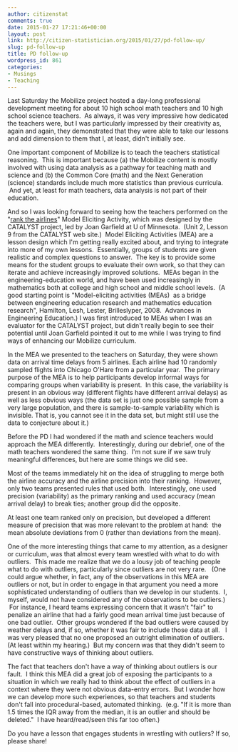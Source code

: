 ```yaml
---
author: citizenstat
comments: true
date: 2015-01-27 17:21:46+00:00
layout: post
link: http://citizen-statistician.org/2015/01/27/pd-follow-up/
slug: pd-follow-up
title: PD follow-up
wordpress_id: 861
categories:
- Musings
- Teaching
---
```


Last Saturday the Mobilize project hosted a day-long professional development meeting for about 10 high school math teachers and 10 high school science teachers.  As always, it was very impressive how dedicated the teachers were, but I was particularly impressed by their creativity as, again and again, they demonstrated that they were able to take our lessons and add dimension to them that I, at least, didn't initially see.

One important component of Mobilize is to teach the teachers statistical reasoning.  This is important because (a) the Mobilize content is mostly involved with using data analysis as a pathway for teaching math and science and (b) the Common Core (math) and the Next Generation (science) standards include much more statistics than previous curricula.  And yet, at least for math teachers, data analysis is not part of their education.

And so I was looking forward to seeing how the teachers performed on the "[rank the airlines](http://www.tc.umn.edu/~catalst/materials.php)" Model Eliciting Activity, which was designed by the CATALYST project, led by Joan Garfield at U of Minnesota.  (Unit 2, Lesson 9 from the CATALYST web site.)  Model Eliciting Activities (MEA) are a lesson design which I'm getting really excited about, and trying to integrate into more of my own lessons.  Essentially, groups of students are given realistic and complex questions to answer.  The key is to provide some means for the student groups to evaluate their own work, so that they can iterate and achieve increasingly improved solutions.  MEAs began in the engineering-education world, and have been used increasingly in mathematics both at college and high school and middle school levels.  (A good starting point is "Model-eliciting activities (MEAs)  as a bridge between engineering education research and mathematics education research", HamiIton, Lesh, Lester, Brilleslyper, 2008.  Advances in Engineering Education.) I was first introduced to MEAs when I was an evaluator for the CATALYST project, but didn't really begin to see their potential until Joan Garfield pointed it out to me while I was trying to find ways of enhancing our Mobilize curriculum.

In the MEA we presented to the teachers on Saturday, they were shown data on arrival time delays from 5 airlines. Each airline had 10 randomly sampled flights into Chicago O'Hare from a particular year.  The primary purpose of the MEA is to help participants develop informal ways for comparing groups when variability is present.  In this case, the variability is present in an obvious way (different flights have different arrival delays) as well as less obvious ways (the data set is just one possible sample from a very large population, and there is sample-to-sample variability which is invisible. That is, you cannot see it in the data set, but might still use the data to conjecture about it.)

Before the PD I had wondered if the math and science teachers would approach the MEA differently.  Interestingly, during our debrief, one of the math teachers wondered the same thing.  I'm not sure if we saw truly meaningful differences, but here are some things we did see.

Most of the teams immediately hit on the idea of struggling to merge both the airline accuracy and the airline precision into their ranking.  However, only two teams presented rules that used both.  Interestingly, one used precision (variability) as the primary ranking and used accuracy (mean arrival delay) to break ties; another group did the opposite.

At least one team ranked only on precision, but developed a different measure of precision that was more relevant to the problem at hand:  the mean absolute deviations from 0 (rather than deviations from the mean).

One of the more interesting things that came to my attention, as a designer or curriculum, was that almost every team wrestled with what to do with outliers.  This made me realize that we do a lousy job of teaching people what to do with outliers, particularly since outliers are not very rare.   (One could argue whether, in fact, any of the observations in this MEA are outliers or not, but in order to engage in that argument you need a more sophisticated understanding of outliers than we develop in our students.  I, myself, would not have considered any of the observations to be outliers.)  For instance, I heard teams expressing concern that it wasn't "fair" to penalize an airline that had a fairly good mean arrival time just because of one bad outlier.  Other groups wondered if the bad outliers were caused by weather delays and, if so, whether it was fair to include those data at all.   I was very pleased that no one proposed an outright elimination of outliers. (At least within my hearing.)  But my concern was that they didn't seem to have constructive ways of thinking about outliers.

The fact that teachers don't have a way of thinking about outliers is our fault.  I think this MEA did a great job of exposing the participants to a situation in which we really had to think about the effect of outliers in a context where they were not obvious data-entry errors.  But I wonder how we can develop more such experiences, so that teachers and students don't fall into procedural-based, automated thinking.  (e.g. "If it is more than 1.5 times the IQR away from the median, it is an outlier and should be deleted."  I have heard/read/seen this far too often.)

Do you have a lesson that engages students in wrestling with outliers? If so, please share!
